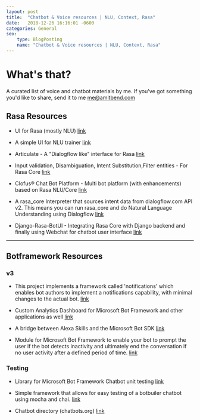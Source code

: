 ```yaml
---
layout: post
title:  "Chatbot & Voice resources | NLU, Context, Rasa"
date:   2018-12-26 16:16:01 -0600
categories: General
seo:
    type: BlogPosting
    name: "Chatbot & Voice resources | NLU, Context, Rasa"
---
```


# What's that?

A curated list of voice and chatbot materials by me.
If you've got something you'd like to share, send it to me me@amitbend.com


## Rasa Resources

* UI for Rasa (mostly NLU) 
[link](https://github.com/paschmann/rasa-ui)

* A simple UI for NLU trainer 
[link](https://github.com/RasaHQ/rasa-nlu-trainer)

* Articulate - A "Dialogflow like" interface for Rasa 
[link](https://github.com/samtecspg/articulate)

* Input validation, Disambiguation, Intent Substitution,Filter entities - For Rasa Core 
[link](https://github.com/mrbot-ai/rasa-addons)

* Clofus® Chat Bot Platform - Multi bot platform (with enhancements) based on Rasa NLU/Core
[link](https://github.com/clofus/clofus-chatbot)

* A rasa_core Interpreter that sources intent data from dialogflow.com API v2. This means you can run rasa_core and do Natural Language Understanding using Dialogflow
[link](https://github.com/m90/rasa-dialogflow-interpreter)

* Django-Rasa-BotUI - Integrating Rasa Core with Django backend and finally using Webchat for chatbot user interface
[link](https://github.com/Alexmhack/Django-Rasa-Bot)

___

## Botframework Resources

### v3

* This project implements a framework called 'notifications' which enables bot authors to implement a notifications capability, with minimal changes to the actual bot.
[link](https://github.com/CatalystCode/bot-notifications)

* Custom Analytics Dashboard for Microsoft Bot Framework and other applications as well
[link](https://github.com/Azure/ibex-dashboard)

* A bridge between Alexa Skills and the Microsoft Bot SDK
[link](https://github.com/CatalystCode/alexa-bridge)

* Module for Microsoft Bot Framework to enable your bot to prompt the user if the bot detects inactivity and ultimately end the conversation if no user activity after a defined period of time.
[link](https://www.npmjs.com/package/botbuilder-timeout)

### Testing 

* Library for Microsoft Bot Framework Chatbot unit testing
[link](https://github.com/gudwin/botbuilder-unit)

* Simple framework that allows for easy testing of a botbuiler chatbot using mocha and chai.
[link](https://github.com/microsoftly/BotTester)

* Chatbot directory (chatbots.org)
[link](https://chatbots.org)
